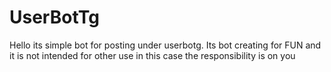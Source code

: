 # UserBotTg
Hello its simple bot for posting under userbotg. Its bot creating for FUN and it is not intended for other use in this case the responsibility is on you 
